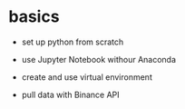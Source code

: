 # basics

* set up python from scratch

* use Jupyter Notebook withour Anaconda

* create and use virtual environment 

* pull data with Binance API
